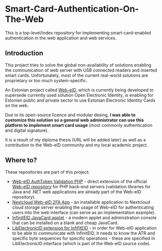 # Smart-Card-Authentication-On-The-Web
This is a top-level/index repository for implementing smart-card-enabled authentication in the web application and web services.

## Introduction
This project tries to solve the global non-availability of solutions enabling the communication of web server with USB connected readers and inserted smart cards. Unfortunately, most of the current real-world solutions are proprietary or too much system-specific.

An Estonian project called [Web-eID](https://web-eid.eu), which is currently being developed to supersede currently used solution Open Electronic Identity, is enabling for Estonian public and private sector to use Estonian Electronic Identity Cards on the web.

Due to its open-source licence and modular desing, **I was able to customize this solution so a general web administrator can use this platform to implement smart card usage** (most commonly authentication and digital signature).

It is a result of my diploma thesis (URL will be added later) as well as a contribution to the Web-eID community and my local academic project.

## Where to?
These repositories are part of this project:
* [Web-eID AuthToken Validation PHP](https://github.com/Muzosh/web-eid-authtoken-validation-php) - direct extension of the official [Web-eID repository](https://github.com/web-eid) for PHP back-end servers (validation libraries for Java and .NET web applications are already part of the Web-eID repository).
* [Nextcloud Web-eID 2FA App](https://github.com/Muzosh/nextcloud_twofactor_webeid) - an installable application to Nextcloud cloud storage server enabling the usage of Web-eID for authenticating users into the web interface (can serve as an implementation example).
* [InfinitEID JavaCard applet](https://github.com/Muzosh/InfinitEID) - a modern applet and administration console that can be installed on a blank and cheap JavaCard.
* [LibElectronicID extension for InfifitEID](https://github.com/Muzosh/libelectronic-id-with-InfinitEID) - in order for Web-eID application to be able to communicate with InfinitEID, it needs to know the ATR and specific byte sequences for specific operations - these are specified in LibElectronicID interface (which is part of the Web-eID source code).
